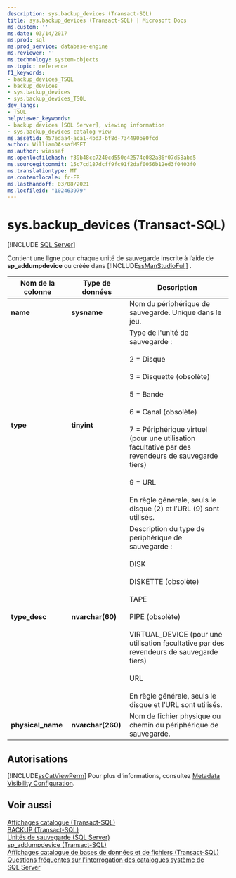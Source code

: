 ```yaml
---
description: sys.backup_devices (Transact-SQL)
title: sys.backup_devices (Transact-SQL) | Microsoft Docs
ms.custom: ''
ms.date: 03/14/2017
ms.prod: sql
ms.prod_service: database-engine
ms.reviewer: ''
ms.technology: system-objects
ms.topic: reference
f1_keywords:
- backup_devices_TSQL
- backup_devices
- sys.backup_devices
- sys.backup_devices_TSQL
dev_langs:
- TSQL
helpviewer_keywords:
- backup devices [SQL Server], viewing information
- sys.backup_devices catalog view
ms.assetid: 457edaa4-aca1-4bd3-bf8d-734490b80fcd
author: WilliamDAssafMSFT
ms.author: wiassaf
ms.openlocfilehash: f39b48cc7240cd550e42574c082a86f07d58abd5
ms.sourcegitcommit: 15c7cd187dcff9fc91f2daf0056b12ed3f0403f0
ms.translationtype: MT
ms.contentlocale: fr-FR
ms.lasthandoff: 03/08/2021
ms.locfileid: "102463979"
---
```

# <a name="sysbackup_devices-transact-sql"></a>sys.backup_devices (Transact-SQL)
[!INCLUDE [SQL Server](../../includes/applies-to-version/sqlserver.md)]

  Contient une ligne pour chaque unité de sauvegarde inscrite à l’aide de **sp_addumpdevice** ou créée dans [!INCLUDE[ssManStudioFull](../../includes/ssmanstudiofull-md.md)] .  
  
|Nom de la colonne|Type de données|Description|  
|-----------------|---------------|-----------------|  
|**name**|**sysname**|Nom du périphérique de sauvegarde. Unique dans le jeu.|  
|**type**|**tinyint**|Type de l'unité de sauvegarde :<br /><br /> 2 = Disque<br /><br /> 3 = Disquette (obsolète)<br /><br /> 5 = Bande<br /><br /> 6 = Canal (obsolète)<br /><br /> 7 = Périphérique virtuel (pour une utilisation facultative par des revendeurs de sauvegarde tiers)<br /><br /> 9 = URL<br /><br />En règle générale, seuls le disque (2) et l’URL (9) sont utilisés.|  
|**type_desc**|**nvarchar(60)**|Description du type de périphérique de sauvegarde :<br /><br /> DISK<br /><br /> DISKETTE (obsolète)<br /><br /> TAPE<br /><br /> PIPE (obsolète)<br /><br /> VIRTUAL_DEVICE (pour une utilisation facultative par des revendeurs de sauvegarde tiers)<br /><br /> URL <br /><br /> En règle générale, seuls le disque et l’URL sont utilisés.|  
|**physical_name**|**nvarchar(260)**|Nom de fichier physique ou chemin du périphérique de sauvegarde.|  
  
## <a name="permissions"></a>Autorisations  
 [!INCLUDE[ssCatViewPerm](../../includes/sscatviewperm-md.md)] Pour plus d'informations, consultez [Metadata Visibility Configuration](../../relational-databases/security/metadata-visibility-configuration.md).  
  
## <a name="see-also"></a>Voir aussi  
 [Affichages catalogue &#40;Transact-SQL&#41;](../../relational-databases/system-catalog-views/catalog-views-transact-sql.md)   
 [BACKUP &#40;Transact-SQL&#41;](../../t-sql/statements/backup-transact-sql.md)   
 [Unités de sauvegarde &#40;SQL Server&#41;](../../relational-databases/backup-restore/backup-devices-sql-server.md)   
 [sp_addumpdevice &#40;Transact-SQL&#41;](../../relational-databases/system-stored-procedures/sp-addumpdevice-transact-sql.md)   
 [Affichages catalogue de bases de données et de fichiers &#40;Transact-SQL&#41;](../../relational-databases/system-catalog-views/databases-and-files-catalog-views-transact-sql.md)   
 [Questions fréquentes sur l'interrogation des catalogues système de SQL Server](../../relational-databases/system-catalog-views/querying-the-sql-server-system-catalog-faq.yml)  
  
  
